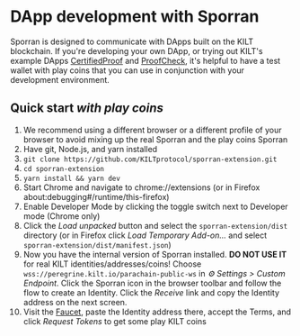 # DApp development with Sporran

Sporran is designed to communicate with DApps built on the KILT blockchain. If you're developing your own DApp, or trying out KILT's example DApps [CertifiedProof](https://github.com/KILTprotocol/CertifiedProof) and [ProofCheck](https://github.com/KILTprotocol/ProofCheck), it's helpful to have a test wallet with play coins that you can use in conjunction with your development environment.

## Quick start _with play coins_

1. We recommend using a different browser or a different profile of your browser
   to avoid mixing up the real Sporran and the play coins Sporran
1. Have git, Node.js, and yarn installed
1. `git clone https://github.com/KILTprotocol/sporran-extension.git`
1. `cd sporran-extension`
1. `yarn install && yarn dev`
1. Start Chrome and navigate to chrome://extensions (or in Firefox about:debugging#/runtime/this-firefox)
1. Enable Developer Mode by clicking the toggle switch next to Developer mode (Chrome only)
1. Click the _Load unpacked_ button and select the `sporran-extension/dist` directory
   (or in Firefox click _Load Temporary Add-on..._ and select `sporran-extension/dist/manifest.json`)
1. Now you have the internal version of Sporran installed. **DO NOT USE IT** for real KILT identities/addresses/coins!
   Choose `wss://peregrine.kilt.io/parachain-public-ws` in _⚙ Settings > Custom Endpoint_.
   Click the Sporran icon in the browser toolbar and follow the flow to create an Identity.
   Click the _Receive_ link and copy the Identity address on the next screen.
1. Visit the [Faucet](https://faucet.peregrine.kilt.io/), paste the Identity address there, accept the Terms,
   and click _Request Tokens_ to get some play KILT coins
